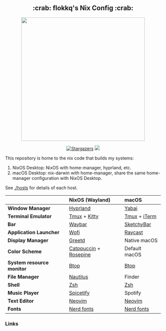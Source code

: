 <h2 align="center">:crab: flokkq's Nix Config :crab:</h2>

<p align="center">
  <img src="https://raw.githubusercontent.com/catppuccin/catppuccin/main/assets/palette/macchiato.png" width="400" />
</p>

<p align="center">
	<a href="https://github.com/flokkq/nixOS/stargazers">
		<img alt="Stargazers" src="https://img.shields.io/github/stars/flokkq/nixOS?style=for-the-badge&logo=starship&color=C9CBFF&logoColor=D9E0EE&labelColor=302D41"></a>
    <a href="https://nixos.org/">
        <img src="https://img.shields.io/badge/NixOS-24.05-informational.svg?style=for-the-badge&logo=nixos&color=F2CDCD&logoColor=D9E0EE&labelColor=302D41"></a>
</p>

This repository is home to the nix code that builds my systems:

1. NixOS Desktop: NixOS with home-manager, hyprland, etc.
2. macOS Desktop: nix-darwin with home-manager, share the same home-manager configuration with NixOS Desktop.

See [./hosts](./hosts) for details of each host.

|                             | NixOS (Wayland)                                                                                                      | macOS                                                                                                               |
| --------------------------- | :------------------------------------------------------------------------------------------------------------------ | :------------------------------------------------------------------------------------------------------------------ |
| **Window Manager**          | [Hyprland][Hyprland]                                                                                                | [Yabai][Yabai]                                                                                                      |
| **Terminal Emulator**       | [Tmux][Tmux] + [Kitty][Kitty]                                                                                       | [Tmux][Tmux] + [iTerm][iTerm]                                                                                       |
| **Bar**                     | [Waybar][Waybar]                                                                                                    | [SketchyBar][SketchyBar]                                                                                            |
| **Application Launcher**    | [Wofi][Wofi]                                                                                                        | [Raycast][Raycast]                                                                                                  |
| **Display Manager**         | [Greetd][Greetd]                                                                                                             | Native macOS                                                                                                        |
| **Color Scheme**            | [Catppuccin][Catppuccin] + [Rosepine][Rosepine]                                                              | Default macOS                                                                                                       |
| **System resource monitor** | [Btop][Btop]                                                                                                        | [Btop][Btop]                                                                                                        |
| **File Manager**            | [Nautilus][Nautilus]                                                                                               | Finder                                                                                                              |
| **Shell**                   | [Zsh][Zsh]                                                                                                          | [Zsh][Zsh]                                                                                                          |
| **Music Player**            | [Spicetify][Spicetify]                                                                                              | Spotify                                                                                                             |
| **Text Editor**             | [Neovim][Neovim]                                                                                                    | [Neovim][Neovim]                                                                                                    |
| **Fonts**                   | [Nerd fonts][Nerd fonts]                                                                                            | [Nerd fonts][Nerd fonts]                                                                                            |

### Links

[Hyprland]:https://github.com/hyprwm/Hyprland
[Yabai]:https://github.com/koekeishiya/yabai
[Tmux]:https://github.com/tmux/tmux
[Kitty]:https://github.com/kovidgoyal/kitty
[iTerm]:https://iterm2.com/
[Waybar]:https://github.com/Alexays/Waybar
[SketchyBar]:https://github.com/FelixKratz/SketchyBar
[Wofi]:https://hg.sr.ht/~scoopta/wofi
[Raycast]:https://www.raycast.com/
[Greetd]: https://wiki.alpinelinux.org/wiki/Greetd
[Catppuccin]:https://github.com/catppuccin/catppuccin
[Rosepine]:https://github.com/rose-pine/gtk
[Btop]:https://github.com/aristocratos/btop
[Nautilus]:https://gitlab.gnome.org/GNOME/nautilus
[Zsh]:https://www.zsh.org/
[Spicetify]:https://github.com/khanhas/spicetify-cli
[Neovim]:https://github.com/neovim/neovim
[Nerd fonts]:https://github.com/ryanoasis/nerd-fonts
